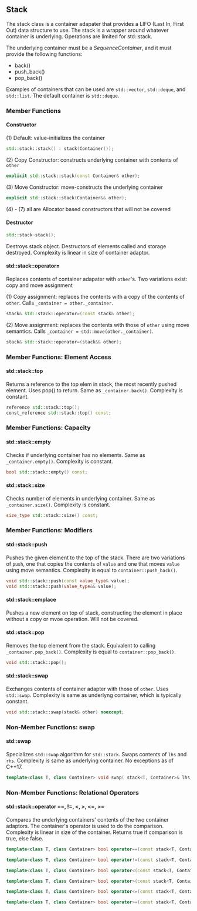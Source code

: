 ## Stack

The stack class is a container adapater that provides a LIFO (Last In, First Out) data structure to use. The stack is a wrapper around whatever container is underlying. Operations are limited for std::stack.  

The underlying container must be a *SequenceContainer*, and it must provide the following functions:
* back()
* push_back()
* pop_back()

Examples of containers that can be used are `std::vector`, `std::deque`, and `std::list`. The default container is `std::deque`.

### Member Functions

#### Constructor

(1) Default: value-initializes the container

```cpp
std::stack::stack() : stack(Container());
```

(2) Copy Constructor: constructs underlying container with contents of `other`

```cpp
explicit std::stack::stack(const Container& other);
```

(3) Move Constructor: move-constructs the underlying container

```cpp
explicit std::stack::stack(Container&& other);
```

(4) - (7) all are Allocator based constructors that will not be covered

#### Destructor

```cpp
std::stack~stack();
```

Destroys stack object. Destructors of elements called and storage destroyed. Complexity is linear in size of container adaptor.

#### std::stack::operator=  

Replaces contents of container adapater with `other`'s. Two variations exist: copy and move assignment

(1) Copy assignment: replaces the contents with a copy of the contents of `other`. Calls `_container = other._container`.

```cpp
stack& std::stack::operator=(const stack& other);
```

(2) Move assignment: replaces the contents with those of `other` using move semantics. Calls `_container = std::move(other._container)`.

```cpp
stack& std::stack::operator=(stack&& other);
```

### Member Functions: Element Access

#### std::stack::top

Returns a reference to the top elem in stack, the most recently pushed element. Uses pop() to return. Same as `_container.back()`. Complexity is constant.

```cpp
reference std::stack::top();
const_reference std::stack::top() const;
```

### Member Functions: Capacity

#### std::stack::empty

Checks if underlying container has no elements. Same as `_container.empty()`. Complexity is constant.

```cpp
bool std::stack::empty() const;
```

#### std::stack::size

Checks number of elements in underlying container. Same as `_container.size()`. Complexity is constant.

```cpp
size_type std::stack::size() const;
```

### Member Functions: Modifiers

#### std::stack::push

Pushes the given element to the top of the stack. There are two variations of `push`, one that copies the contents of `value` and one that moves `value` using move semantics. Complexity is equal to `container::push_back()`. 

```cpp
void std::stack::push(const value_type& value);
void std::stack::push(value_type&& value);
```

#### std::stack::emplace

Pushes a new element on top of stack, constructing the element in place without a copy or mvoe operation. Will not be covered.

#### std::stack::pop

Removes the top element from the stack. Equivalent to calling `_container.pop_back()`. Complexity is equal to `container::pop_back()`.

```cpp
void std::stack::pop();
```

#### std::stack::swap

Exchanges contents of container adapter with those of `other`. Uses `std::swap`. Complexity is same as underlyng container, which is typically constant.

```cpp
void std::stack::swap(stack& other) noexcept;
```

### Non-Member Functions: swap

#### std::swap

Specializes `std::swap` algorithm for `std::stack`. Swaps contents of `lhs` and `rhs`. Complexity is same as underlying container. No exceptions as of C++17.

```cpp
template<class T, class Container> void swap( stack<T, Container>& lhs, stack<T, Container>& rhs ) noexcept;

```

### Non-Member Functions: Relational Operators

#### std::stack::operator ==, !=, <, >, <=, >=

Compares the underlying containers' contents of the two container adaptors. The container's operator is used to do the comparison. Complexity is linear in size of the container. Returns true if comparison is true, else false.

```cpp
template<class T, class Container> bool operator==(const stack<T, Container>& lhs, const stack<T, Container>& rhs) const;

template<class T, class Container> bool operator!=(const stack<T, Container>& lhs, const stack<T, Container>& rhs) const;

template<class T, class Container> bool operator<(const stack<T, Container>& lhs, const stack<T, Container>& rhs) const;

template<class T, class Container> bool operator>(const stack<T, Container>& lhs, const stack<T, Container>& rhs) const;

template<class T, class Container> bool operator<=(const stack<T, Container>& lhs, const stack<T, Container>& rhs) const;

template<class T, class Container> bool operator>=(const stack<T, Container>& lhs, const stack<T, Container>& rhs) const;
```